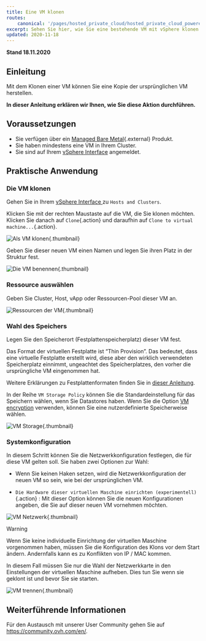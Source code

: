 ```yaml
---
title: Eine VM klonen
routes:
    canonical: '/pages/hosted_private_cloud/hosted_private_cloud_powered_by_vmware/clone_a_vm'
excerpt: Sehen Sie hier, wie Sie eine bestehende VM mit vSphere klonen können
updated: 2020-11-18
---
```


**Stand 18.11.2020**

## Einleitung

Mit dem Klonen einer VM können Sie eine Kopie der ursprünglichen VM herstellen.

**In dieser Anleitung erklären wir Ihnen, wie Sie diese Aktion durchführen.**

## Voraussetzungen

- Sie verfügen über ein [Managed Bare Metal](https://www.ovhcloud.com/de/managed-bare-metal/){.external} Produkt.
- Sie haben mindestens eine VM in Ihrem Cluster.
- Sie sind auf Ihrem [vSphere Interface](/pages/bare_metal_cloud/managed_bare_metal/vsphere-interface) angemeldet.

## Praktische Anwendung

### Die VM klonen

Gehen Sie in Ihrem [vSphere Interface ](/pages/bare_metal_cloud/managed_bare_metal/vsphere-interface) zu `Hosts and Clusters`.

Klicken Sie mit der rechten Maustaste auf die VM, die Sie klonen möchten. Klicken Sie danach auf `Clone`{.action} und daraufhin auf `Clone to virtual machine...`{.action}. 

![Als VM klonen](images/clonevm01.png){.thumbnail}

Geben Sie dieser neuen VM einen Namen und legen Sie ihren Platz in der Struktur fest. 

![Die VM benennen](images/clonevm02.png){.thumbnail}

### Ressource auswählen

Geben Sie Cluster, Host, vApp oder Ressourcen-Pool dieser VM an.

![Ressourcen der VM](images/clonevm03.png){.thumbnail}

### Wahl des Speichers

Legen Sie den Speicherort (Festplattenspeicherplatz) dieser VM fest. 

Das Format der virtuellen Festplatte ist “Thin Provision”. Das bedeutet, dass eine virtuelle Festplatte erstellt wird, diese aber den wirklich verwendeten Speicherplatz einnimmt, ungeachtet des Speicherplatzes, den vorher die ursprüngliche VM eingenommen hat. 

Weitere Erklärungen zu Festplattenformaten finden Sie in [dieser Anleitung](/pages/bare_metal_cloud/managed_bare_metal/choosing-disk-type).

In der Reihe `VM Storage Policy` können Sie die Standardeinstellung für das Speichern wählen, wenn Sie Datastores haben. Wenn Sie die Option [VM encryption](/pages/bare_metal_cloud/managed_bare_metal/vm_encrypt) verwenden, können Sie eine nutzerdefinierte Speicherweise wählen.

![VM Storage](images/clonevm04.png){.thumbnail}

### Systemkonfiguration

In diesem Schritt können Sie die Netzwerkkonfiguration festlegen, die für diese VM gelten soll. Sie haben zwei Optionen zur Wahl:

- Wenn Sie keinen Haken setzen, wird die Netzwerkkonfiguration der neuen VM so sein, wie bei der ursprünglichen VM.

- `Die Hardware dieser virtuellen Maschine einrichten (experimentell)`{.action} : Mit dieser Option können Sie die neuen Konfigurationen angeben, die Sie auf dieser neuen VM vornehmen möchten.

![VM Netzwerk](images/clonevm05.png){.thumbnail}

> [!warning]
>
> Wenn Sie keine individuelle Einrichtung der virtuellen Maschine vorgenommen haben, müssen Sie die Konfiguration des Klons vor dem Start ändern. Andernfalls kann es zu Konflikten von IP / MAC kommen. 
>
>In diesem Fall müssen Sie nur die Wahl der Netzwerkkarte in den Einstellungen der virtuellen Maschine aufheben. Dies tun Sie wenn sie geklont ist und bevor Sie sie starten.
>
>![VM trennen](images/clonevm06.png){.thumbnail}
>

## Weiterführende Informationen

Für den Austausch mit unserer User Community gehen Sie auf <https://community.ovh.com/en/>.
